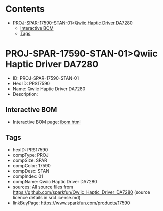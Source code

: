 



Contents
========

* [PROJ-SPAR-17590-STAN-01>Qwiic Haptic Driver DA7280](#proj-spar-17590-stan-01qwiic-haptic-driver-da7280)
	* [Interactive BOM](#interactive-bom)
	* [Tags](#tags)

# PROJ-SPAR-17590-STAN-01>Qwiic Haptic Driver DA7280

- ID: PROJ-SPAR-17590-STAN-01
- Hex ID: PRS17590
- Name: Qwiic Haptic Driver DA7280
- Description: 

## Interactive BOM

- Interactive BOM page: [ibom.html](kicad/bom/ibom.html)

## Tags

- hexID: PRS17590
- oompType: PROJ
- oompSize: SPAR
- oompColor: 17590
- oompDesc: STAN
- oompIndex: 01
- oompName: Qwiic Haptic Driver DA7280
- sources: All source files from https://github.com/sparkfun/Qwiic_Haptic_Driver_DA7280 (source licence details in srcLicense.md)
- linkBuyPage: https://www.sparkfun.com/products/17590
